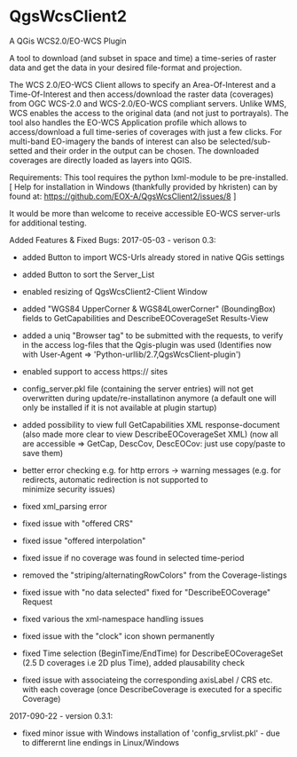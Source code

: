 QgsWcsClient2
=============

A QGis WCS2.0/EO-WCS Plugin 

A tool to download (and subset in space and time) a time-series of raster data and get the data in your desired file-format and projection.

The WCS 2.0/EO-WCS Client allows to specify an Area-Of-Interest and a Time-Of-Interest and then access/download the raster data (coverages) from OGC WCS-2.0 and WCS-2.0/EO-WCS compliant servers.
Unlike WMS, WCS enables the access to the original data (and not just to portrayals).
The tool also handles the EO-WCS Application profile which allows to access/download a full time-series of coverages with just a few clicks. For multi-band EO-imagery the bands of interest can also be selected/sub-setted and their order in the output can be chosen.
The downloaded coverages are directly loaded as layers into QGIS.

Requirements: This tool requires the python lxml-module to be pre-installed. 
[ Help for installation in Windows (thankfully provided by hkristen) can by found at: https://github.com/EOX-A/QgsWcsClient2/issues/8 ]

It would be more than welcome to receive accessible EO-WCS server-urls for additional testing. 


Added Features & Fixed Bugs:
2017-05-03 - verison 0.3:
- added Button to import WCS-Urls already stored in native QGis settings 
- added Button to sort the Server_List 
- enabled resizing of QgsWcsClient2-Client Window 
- added "WGS84 UpperCorner & WGS84LowerCorner" (BoundingBox) fields to GetCapabilities and DescribeEOCoverageSet Results-View
- added a uniq "Browser tag" to be submitted with the requests, to verify in the access log-files that the Qgis-plugin was used
    (Identifies now with User-Agent => 'Python-urllib/2.7,QgsWcsClient-plugin')
- enabled support to access https:// sites
- config_server.pkl file (containing the server entries) will not get overwritten during update/re-installatinon anymore
    (a default one will only be installed if it is not available at plugin startup)
- added possibility to view full GetCapabilities XML response-document (also made more clear to view DescribeEOCoverageSet XML)
    (now all are accessible => GetCap, DescCov, DescEOCov:  just use copy/paste to save them)
- better error checking e.g. for http errors -> warning messages (e.g. for redirects, automatic redirection is not supported to  
    minimize security issues)

- fixed xml_parsing error
- fixed issue with "offered CRS"
- fixed issue "offered interpolation"
- fixed issue if no coverage was found in selected time-period
- removed the "striping/alternatingRowColors" from the Coverage-listings
- fixed issue with "no data selected" fixed for "DescribeEOCoverage" Request
- fixed various the xml-namespace handling issues
- fixed issue with the "clock" icon shown permanently
- fixed Time selection (BeginTime/EndTime) for DescribeEOCoverageSet (2.5 D coverages i.e 2D plus Time), added plausability check
- fixed issue with associateing the corresponding axisLabel / CRS etc. with each coverage (once DescribeCoverage is executed for a specific 
    Coverage)

2017-090-22 - version 0.3.1:
- fixed minor issue with Windows installation of 'config_srvlist.pkl' - due to differernt line endings in Linux/Windows

